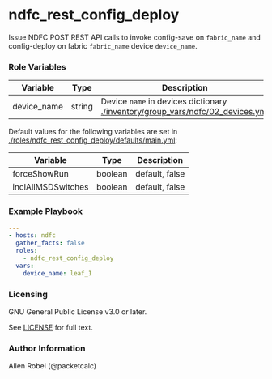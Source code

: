 # ndfc_rest_config_deploy

Issue NDFC POST REST API calls to invoke config-save on ``fabric_name`` and config-deploy on fabric ``fabric_name`` device ``device_name``.

### Role Variables

Variable           | Type    | Description
-------------------|---------|------------
device_name        | string  | Device ``name`` in devices dictionary [./inventory/group_vars/ndfc/02_devices.yml](/inventory/group_vars/ndfc/02_devices.yml)

Default values for the following variables are set in [./roles/ndfc_rest_config_deploy/defaults/main.yml](/roles/ndfc_rest_config_deploy/defaults/main.yml):

Variable           | Type    | Description
-------------------|---------|------------
forceShowRun       | boolean | default, false
inclAllMSDSwitches | boolean | default, false

### Example Playbook

```yaml
---
- hosts: ndfc
  gather_facts: false
  roles:
    - ndfc_rest_config_deploy
  vars:
    device_name: leaf_1
```

### Licensing

GNU General Public License v3.0 or later.

See [LICENSE](https://www.gnu.org/licenses/gpl-3.0.txt) for full text.

### Author Information

Allen Robel (@packetcalc)
